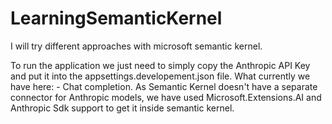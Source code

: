 # LearningSemanticKernel
I will try different approaches with microsoft semantic kernel.

To run the application we just need to simply copy the Anthropic API Key and put it into the appsettings.developement.json file.
What currently we have here:
    - Chat completion. As Semantic Kernel doesn't have a separate connector for Anthropic models, we have used
      Microsoft.Extensions.AI and Anthropic Sdk support to get it inside semantic kernel.